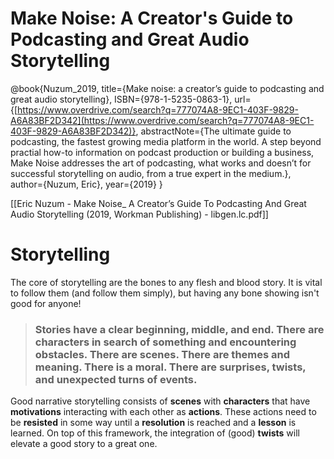 # Make Noise: A Creator's Guide to Podcasting and Great Audio Storytelling
@book{Nuzum\_2019, title={Make noise: a creator’s guide to podcasting and great audio storytelling}, ISBN={978-1-5235-0863-1}, url={[https://www.overdrive.com/search?q=777074A8-9EC1-403F-9829-A6A83BF2D342](https://www.overdrive.com/search?q=777074A8-9EC1-403F-9829-A6A83BF2D342)}, abstractNote={The ultimate guide to podcasting, the fastest growing media platform in the world. A step beyond practial how-to information on podcast production or building a business, Make Noise addresses the art of podcasting, what works and doesn’t for successful storytelling on audio, from a true expert in the medium.}, author={Nuzum, Eric}, year={2019} }

[[Eric Nuzum - Make Noise_ A Creator’s Guide To Podcasting And Great Audio Storytelling (2019, Workman Publishing) - libgen.lc.pdf]]

# Storytelling
The core of storytelling are the bones to any flesh and blood story. It is vital to follow them (and follow them simply), but having any bone showing isn't good for anyone! 

> ### Stories have a clear beginning, middle, and end. There are characters in search of something and encountering obstacles. There are scenes. There are themes and meaning. There is a moral. There are surprises, twists, and unexpected turns of events.

Good narrative storytelling consists of **scenes** with **characters** that have **motivations** interacting with each other as **actions**. These actions need to be **resisted** in some way until a **resolution** is reached and a **lesson** is learned. On top of this framework, the integration of (good) **twists** will elevate a good story to a great one. 